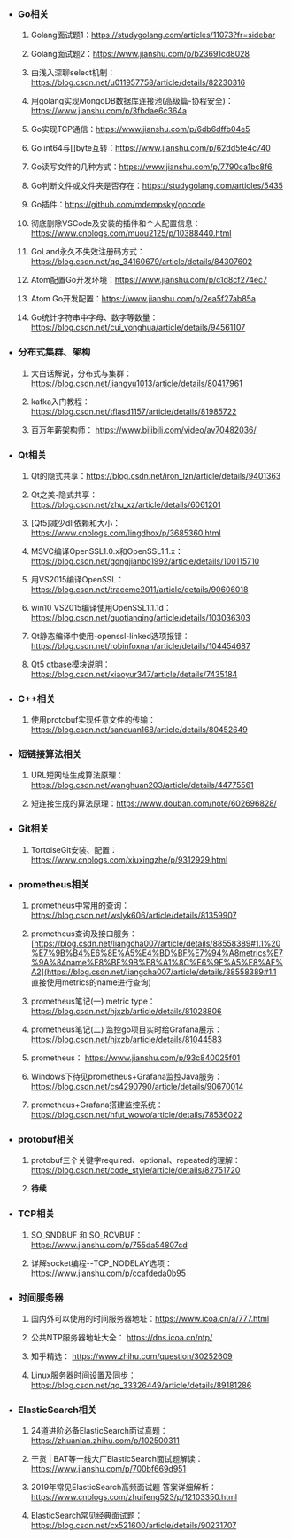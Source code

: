 -   ### Go相关

    1.  Golang面试题1：https://studygolang.com/articles/11073?fr=sidebar

    2.  Golang面试题2：https://www.jianshu.com/p/b23691cd8028

    3.  由浅入深聊select机制：https://blog.csdn.net/u011957758/article/details/82230316

    4.  用golang实现MongoDB数据库连接池(高级篇-协程安全)：https://www.jianshu.com/p/3fbdae6c364a

    5.  Go实现TCP通信：https://www.jianshu.com/p/6db6dffb04e5

    6.  Go int64与[]byte互转：https://www.jianshu.com/p/62dd5fe4c740

    7.  Go读写文件的几种方式：https://www.jianshu.com/p/7790ca1bc8f6

    8.  Go判断文件或文件夹是否存在：https://studygolang.com/articles/5435

    9.  Go插件：https://github.com/mdempsky/gocode

    10.  彻底删除VSCode及安装的插件和个人配置信息：https://www.cnblogs.com/muou2125/p/10388440.html

    11.  GoLand永久不失效注册码方式：https://blog.csdn.net/qq_34160679/article/details/84307602

    12.  Atom配置Go开发环境：https://www.jianshu.com/p/c1d8cf274ec7

    13.  Atom Go开发配置：https://www.jianshu.com/p/2ea5f27ab85a

    14.  Go统计字符串中字母、数字等数量：https://blog.csdn.net/cui_yonghua/article/details/94561107



-   ### 分布式集群、架构

    1.  大白话解说，分布式与集群：https://blog.csdn.net/jiangyu1013/article/details/80417961

    2.  kafka入门教程：https://blog.csdn.net/tflasd1157/article/details/81985722

    3.  百万年薪架构师： https://www.bilibili.com/video/av70482036/



-   ### Qt相关

    1.  Qt的隐式共享：https://blog.csdn.net/iron_lzn/article/details/9401363

    2.  Qt之美-隐式共享：https://blog.csdn.net/zhu_xz/article/details/6061201

    3.  [Qt5]减少dll依赖和大小：https://www.cnblogs.com/lingdhox/p/3685360.html

    4.  MSVC编译OpenSSL1.0.x和OpenSSL1.1.x：https://blog.csdn.net/gongjianbo1992/article/details/100115710

    5.  用VS2015编译OpenSSL：https://blog.csdn.net/traceme2011/article/details/90606018

    6.  win10 VS2015编译使用OpenSSL1.1.1d：https://blog.csdn.net/guotianqing/article/details/103036303

    7.  Qt静态编译中使用-openssl-linked选项报错：https://blog.csdn.net/robinfoxnan/article/details/104454687

    8.  Qt5 qtbase模块说明：https://blog.csdn.net/xiaoyur347/article/details/7435184



-   ### C++相关

    1.  使用protobuf实现任意文件的传输：https://blog.csdn.net/sanduan168/article/details/80452649



-   ### 短链接算法相关

    1.  URL短网址生成算法原理：https://blog.csdn.net/wanghuan203/article/details/44775561

    2.  短连接生成的算法原理：https://www.douban.com/note/602696828/



-   ### Git相关

    1.  TortoiseGit安装、配置：https://www.cnblogs.com/xiuxingzhe/p/9312929.html



-   ### prometheus相关

    1.  prometheus中常用的查询： https://blog.csdn.net/wslyk606/article/details/81359907

    2.  prometheus查询及接口服务： [https://blog.csdn.net/liangcha007/article/details/88558389#1.1%20%E7%9B%B4%E6%8E%A5%E4%BD%BF%E7%94%A8metrics%E7%9A%84name%E8%BF%9B%E8%A1%8C%E6%9F%A5%E8%AF%A2](https://blog.csdn.net/liangcha007/article/details/88558389#1.1 直接使用metrics的name进行查询)

    3.  prometheus笔记(一) metric type： https://blog.csdn.net/hjxzb/article/details/81028806

    4.  prometheus笔记(二) 监控go项目实时给Grafana展示： https://blog.csdn.net/hjxzb/article/details/81044583

    5.  prometheus： https://www.jianshu.com/p/93c840025f01

    6.  Windows下待见prometheus+Grafana监控Java服务： https://blog.csdn.net/cs4290790/article/details/90670014

    7.  prometheus+Grafana搭建监控系统： https://blog.csdn.net/hfut_wowo/article/details/78536022



-   ### protobuf相关

    1.  protobuf三个关键字required、optional、repeated的理解： https://blog.csdn.net/code_style/article/details/82751720

    2.  **待续**



-   ### TCP相关

    1.  SO_SNDBUF 和 SO_RCVBUF： https://www.jianshu.com/p/755da54807cd

    2.  详解socket编程--TCP_NODELAY选项： https://www.jianshu.com/p/ccafdeda0b95



-   ### 时间服务器

    1.  国内外可以使用的时间服务器地址：https://www.icoa.cn/a/777.html

    2.  公共NTP服务器地址大全： https://dns.icoa.cn/ntp/

    3.  知乎精选： https://www.zhihu.com/question/30252609

    4.  Linux服务器时间设置及同步： https://blog.csdn.net/qq_33326449/article/details/89181286



-   ### ElasticSearch相关

    1.  24道进阶必备ElasticSearch面试真题：https://zhuanlan.zhihu.com/p/102500311

    2.  干货 | BAT等一线大厂ElasticSearch面试题解读：https://www.jianshu.com/p/700bf669d951

    3.  2019年常见ElasticSearch高频面试题 答案详细解析：https://www.cnblogs.com/zhuifeng523/p/12103350.html

    4.  ElasticSearch常见经典面试题：https://blog.csdn.net/cx521600/article/details/90231707
